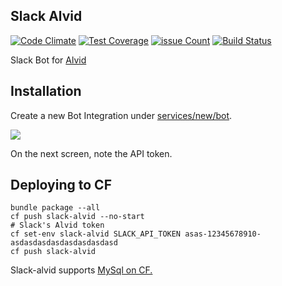 
## Slack Alvid

[![Code Climate](https://codeclimate.com/github/bonzofenix/slack-alvid/badges/gpa.svg)](https://codeclimate.com/github/bonzofenix/slack-alvid)
[![Test Coverage](https://codeclimate.com/github/bonzofenix/slack-alvid/badges/coverage.svg)](https://codeclimate.com/github/bonzofenix/slack-alvid/coverage)
[![issue Count](https://codeclimate.com/github/bonzofenix/slack-alvid/badges/issue_count.svg)](https://codeclimate.com/github/bonzofenix/slack-alvid)
[![Build Status](https://travis-ci.org/bonzofenix/slack-alvid.svg)](https://travis-ci.org/bonzofenix/slack-alvid)

Slack Bot for [Alvid](https://github.com/bonzofenix/alvid/)

## Installation

Create a new Bot Integration under [services/new/bot](http://slack.com/services/new/bot).

![](https://raw.githubusercontent.com/dblock/slack-ruby-bot/master/screenshots/register-bot.png)

On the next screen, note the API token.

## Deploying to CF

    bundle package --all
    cf push slack-alvid --no-start
    # Slack's Alvid token
    cf set-env slack-alvid SLACK_API_TOKEN asas-12345678910-asdasdasdasdasdasdasdasd
    cf push slack-alvid 

Slack-alvid supports [MySql on CF.](http://docs.pivotal.io/p-mysql/#provision-and-bind)
